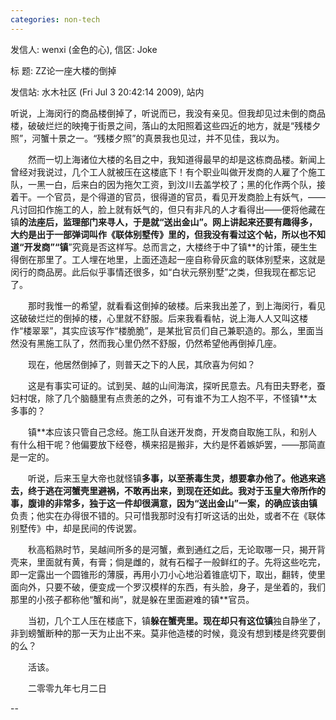 ```yaml
---
categories: non-tech
---
```

发信人: wenxi (金色的心), 信区: Joke

标  题: ZZ论一座大楼的倒掉

发信站: 水木社区 (Fri Jul  3 20:42:14 2009), 站内



听说，上海闵行的商品楼倒掉了，听说而已，我没有亲见。但我却见过未倒的商品楼，破破烂烂的映掩于街景之间，落山的太阳照着这些四近的地方，就是“残楼夕照”，河蟹十景之一。“残楼夕照”的真景我也见过，并不见佳，我以为。

　　然而一切上海诸位大楼的名目之中，我知道得最早的却是这栋商品楼。新闻上曾经对我说过，几个工人就被压在这楼底下！有个职业叫做开发商的人雇了个施工队，一黑一白，后来白的因为拖欠工资，到汶川去盖学校了；黑的化作两个队，接着干。一个官员，是个得道的官员，很得道的官员，看见开发商脸上有妖气，―― 凡讨回扣作施工的人，脸上就有妖气的，但只有非凡的人才看得出――便将他藏在镇**的法座后，监理部门来寻人，于是就“送出金山”。网上讲起来还要有趣得多，大约是出于一部弹词叫作《联体别墅传》里的，但我没有看过这个帖，所以也不知道“开发商”“镇**”究竟是否这样写。总而言之，大楼终于中了镇**的计策，硬生生得倒在那里了。工人埋在地里，上面还造起一座自称骨灰盒的联体别墅来，这就是闵行的商品房。此后似乎事情还很多，如“白状元祭别墅”之类，但我现在都忘记了。

　　那时我惟一的希望，就看看这倒掉的破楼。后来我出差了，到上海闵行，看见这破破烂烂的倒掉的楼，心里就不舒服。后来我看看帖，说上海人人又叫这楼作“楼翠翠”，其实应该写作“楼脆脆”，是某批官员们自己兼职造的。那么，里面当然没有黑施工队了，然而我心里仍然不舒服，仍然希望他再倒掉几座。

　　现在，他居然倒掉了，则普天之下的人民，其欣喜为何如？

　　这是有事实可证的。试到吴、越的山间海滨，探听民意去。凡有田夫野老，蚕妇村氓，除了几个脑髓里有点贵恙的之外，可有谁不为工人抱不平，不怪镇**太多事的？

　　镇**本应该只管自己念经。施工队自迷开发商，开发商自取施工队，和别人有什么相干呢？他偏要放下经卷，横来招是搬非，大约是怀着嫉妒罢，――那简直是一定的。

　　听说，后来玉皇大帝也就怪镇**多事，以至荼毒生灵，想要拿办他了。他逃来逃去，终于逃在河蟹壳里避祸，不敢再出来，到现在还如此。我对于玉皇大帝所作的事，腹诽的非常多，独于这一件却很满意，因为“送出金山”一案，的确应该由镇**负责；他实在办得很不错的。只可惜我那时没有打听这话的出处，或者不在《联体别墅传》中，却是民间的传说罢。

　　秋高稻熟时节，吴越间所多的是河蟹，煮到通红之后，无论取哪一只，揭开背壳来，里面就有黄，有膏；倘是雌的，就有石榴子一般鲜红的子。先将这些吃完，即一定露出一个圆锥形的薄膜，再用小刀小心地沿着锥底切下，取出，翻转，使里面向外，只要不破，便变成一个罗汉模样的东西，有头脸，身子，是坐着的，我们那里的小孩子都称他“蟹和尚”，就是躲在里面避难的镇**官员。

　　当初，几个工人压在楼底下，镇**躲在蟹壳里。现在却只有这位镇**独自静坐了，非到螃蟹断种的那一天为止出不来。莫非他造楼的时候，竟没有想到楼是终究要倒的么？

　　活该。

　　二零零九年七月二日



--
